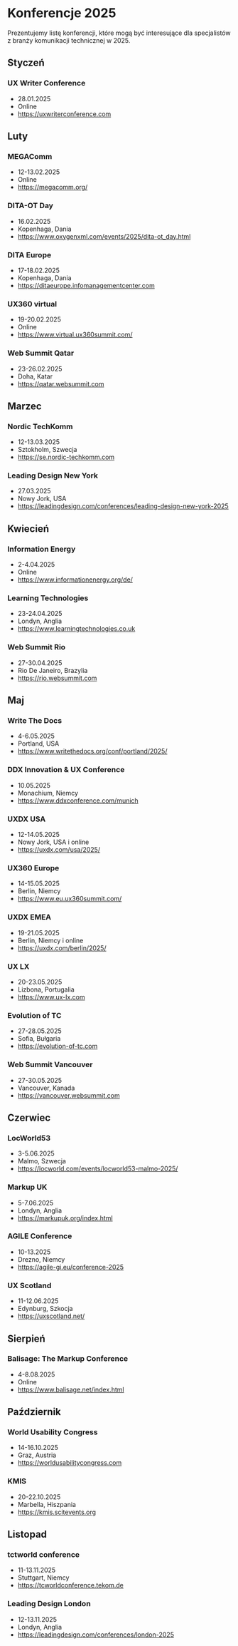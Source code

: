 # Konferencje 2025

Prezentujemy listę konferencji, które mogą być interesujące dla specjalistów z
branży komunikacji technicznej w 2025.

<!--truncate-->

## Styczeń

### UX Writer Conference

- 28.01.2025
- Online
- https://uxwriterconference.com

## Luty

### MEGAComm

- 12-13.02.2025
- Online
- https://megacomm.org/

### DITA-OT Day

- 16.02.2025
- Kopenhaga, Dania
- https://www.oxygenxml.com/events/2025/dita-ot_day.html

### DITA Europe

- 17-18.02.2025
- Kopenhaga, Dania
- https://ditaeurope.infomanagementcenter.com

### UX360 virtual

- 19-20.02.2025
- Online
- https://www.virtual.ux360summit.com/

### Web Summit Qatar

- 23-26.02.2025
- Doha, Katar
- https://qatar.websummit.com

## Marzec

### Nordic TechKomm	

- 12-13.03.2025
- Sztokholm, Szwecja
- https://se.nordic-techkomm.com 	

### Leading Design New York

- 27.03.2025	
- Nowy Jork, USA
- https://leadingdesign.com/conferences/leading-design-new-york-2025

## Kwiecień

### Information Energy

- 2-4.04.2025
- Online
- https://www.informationenergy.org/de/

### Learning Technologies

- 23-24.04.2025
- Londyn, Anglia
- https://www.learningtechnologies.co.uk

### Web Summit Rio

- 27-30.04.2025
- Rio De Janeiro, Brazylia
- https://rio.websummit.com

## Maj

### Write The Docs

- 4-6.05.2025
- Portland, USA
- https://www.writethedocs.org/conf/portland/2025/

### DDX Innovation & UX Conference

- 10.05.2025
- Monachium, Niemcy
- https://www.ddxconference.com/munich

### UXDX USA

- 12-14.05.2025
- Nowy Jork, USA i online
- https://uxdx.com/usa/2025/

### UX360 Europe

- 14-15.05.2025
- Berlin, Niemcy
- https://www.eu.ux360summit.com/

### UXDX EMEA

- 19-21.05.2025
- Berlin, Niemcy i online
- https://uxdx.com/berlin/2025/

### UX LX

- 20-23.05.2025
- Lizbona, Portugalia
- https://www.ux-lx.com

### Evolution of TC

- 27-28.05.2025
- Sofia, Bułgaria
- https://evolution-of-tc.com

### Web Summit Vancouver

- 27-30.05.2025
- Vancouver, Kanada
- https://vancouver.websummit.com

## Czerwiec

### LocWorld53

- 3-5.06.2025
- Malmo, Szwecja
- https://locworld.com/events/locworld53-malmo-2025/

### Markup UK

- 5-7.06.2025
- Londyn, Anglia
- https://markupuk.org/index.html

### AGILE Conference

- 10-13.2025
- Drezno, Niemcy
- https://agile-gi.eu/conference-2025

### UX Scotland

- 11-12.06.2025
- Edynburg, Szkocja
- https://uxscotland.net/

## Sierpień

### Balisage: The Markup Conference	

- 4-8.08.2025
- Online
- https://www.balisage.net/index.html

## Październik

### World Usability Congress

- 14-16.10.2025
- Graz, Austria
- https://worldusabilitycongress.com

### KMIS

- 20-22.10.2025
- Marbella, Hiszpania
- https://kmis.scitevents.org

## Listopad

### tctworld conference

- 11-13.11.2025
- Stuttgart, Niemcy
- https://tcworldconference.tekom.de

### Leading Design London

- 12-13.11.2025
- Londyn, Anglia
- https://leadingdesign.com/conferences/london-2025
